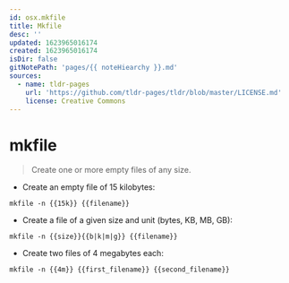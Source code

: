 ```yaml
---
id: osx.mkfile
title: Mkfile
desc: ''
updated: 1623965016174
created: 1623965016174
isDir: false
gitNotePath: 'pages/{{ noteHiearchy }}.md'
sources:
  - name: tldr-pages
    url: 'https://github.com/tldr-pages/tldr/blob/master/LICENSE.md'
    license: Creative Commons
---
```

# mkfile

> Create one or more empty files of any size.

- Create an empty file of 15 kilobytes:

`mkfile -n {{15k}} {{filename}}`

- Create a file of a given size and unit (bytes, KB, MB, GB):

`mkfile -n {{size}}{{b|k|m|g}} {{filename}}`

- Create two files of 4 megabytes each:

`mkfile -n {{4m}} {{first_filename}} {{second_filename}}`

